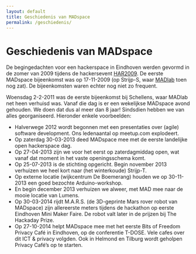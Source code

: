 ```yaml
---
layout: default
title: Geschiedenis van MADspace
permalink: /geschiedenis/
---
```


# Geschiedenis van MADspace
De begingedachten voor een hackerspace in Eindhoven werden gevormd in de zomer
van 2009 tijdens de hackersevent
[HAR2009](https://en.wikipedia.org/wiki/Hacking_at_Random). De eerste MADspace
bijeenkomst was op 17-11-2009 (op Strijp-S, waar
[MADlab](http://madlab.nl/?lang=en) toen nog zat). De bijeenkomsten waren
echter nog niet zo frequent.

Woensdag 2-2-2011 was de eerste bijeenkomst bij Schellens, waar MADlab net
heen verhuisd was. Vanaf die dag is er een wekelijkse MADspace avond gehouden.
We doen dat dus al meer dan 8 jaar! Sindsdien hebben we van alles
georganiseerd. Hieronder enkele voorbeelden:

*   Halverwege 2012 wordt begonnen met een presentaties over (agile) software
    development. Ons ledenaantal op
    meetup.com explodeert.
*   Op zaterdag 30-03-2013 deed MADspace mee met de eerste landelijke open
    hackerspace dag.  
*   Op 27-04-2013 zijn we voor het eerst op zaterdagmiddag open, wat vanaf dat
    moment in het vaste openingsschema komt.  
*   Op 25-07-2013 is de stichting opgericht. Begin november 2013 verhuizen we
    heel kort naar (het winterkoude) Strijp-T.  
*   Op externe locatie (wijkcentrum De Boemerang) houden we op 30-11-2013 een
    goed bezochte Arduino-workshop.  
*   En begin december 2013 verhuizen we alweer, met MAD mee naar de mooie
    locatie van Lumens.  
*   Op 30-03-2014 rijdt M.A.R.S. (de 3D-geprinte Mars rover robot van
    MADspace) zijn allereerste meters tijdens de hackathon op eerste Eindhoven
    Mini Maker Faire.  De robot valt later in de prijzen bij The Hackaday
    Prize.  
*   Op 27-10-2014 helpt MADspace mee met het eerste Bits of Freedom Privacy
    Café in Eindhoven, op de conferentie T-DOSE. Vele cafes over dit ICT &
    privacy volgden. Ook in Helmond en Tilburg wordt geholpen Privacy Café’s
    op te starten.

